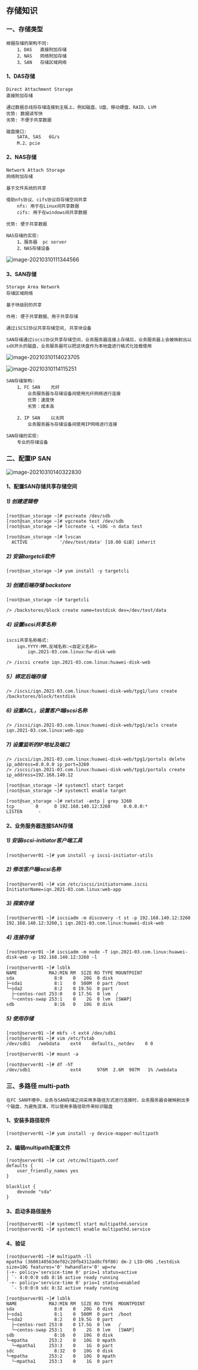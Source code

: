 ## 存储知识

### 一、存储类型

    根据存储的架构不同: 
    	1、DAS	直接附加存储
    	2、NAS	网络附加存储
    	3、SAN	存储区域网络

#### 1、DAS存储

    Direct Attachment Storage   
    直接附加存储

    通过数据总线将存储连接到主板上，例如磁盘、U盘、移动硬盘、RAID、LVM
    优势: 数据读写快
    劣势: 不便于共享数据

<!---->

    磁盘接口:
    	SATA, SAS   6G/s
    	M.2、pcie

#### 2、NAS存储

    Network Attach Storage
    网络附加存储 

    基于文件系统的共享

    借助nfs协议、cifs协议将存储空间共享
    	nfs: 用于在Linux间共享数据
    	cifs: 用于在windows间共享数据
    	
    优势: 便于共享数据

    NAS存储的实现:
    	1、服务器  pc server
    	2、NAS存储设备

![image-20210310111344566](C:\Users\admin\AppData\Roaming\Typora\typora-user-images\image-20210310111344566.png)

#### 3、SAN存储

    Storage Area Network    
    存储区域网络

    基于块级别的共享

    作用: 便于共享数据、用于共享存储 

    通过iSCSI协议共享存储空间, 共享块设备

    SAN存储通过iscsi协议共享存储空间，业务服务器连接上存储后，业务服务器上会被映射出以sdX开头的磁盘，业务服务器可以把这块盘作为本地盘进行格式化挂载使用 

![image-20210310114023705](C:\Users\admin\AppData\Roaming\Typora\typora-user-images\image-20210310114023705.png)

![image-20210310114115251](C:\Users\admin\AppData\Roaming\Typora\typora-user-images\image-20210310114115251.png)

    SAN存储架构:
    	1、FC SAN	光纤
    		业务服务器与存储设备间使用光纤网络进行连接
    		优势：速度快
    		劣势：成本高
    		
    	2、IP SAN	以太网
    		业务服务器与存储设备间使用IP网络进行连接

<!---->

    SAN存储的实现: 
    	专业的存储设备

### 二、配置IP SAN

![image-20210310140322830](C:\Users\admin\AppData\Roaming\Typora\typora-user-images\image-20210310140322830.png)

#### 1、配置SAN存储共享存储空间

##### 1) 创建逻辑卷

```
[root@san_storage ~]# pvcreate /dev/sdb
[root@san_storage ~]# vgcreate test /dev/sdb
[root@san_storage ~]# lvcreate -L +10G -n data test

[root@san_storage ~]# lvscan 
  ACTIVE            '/dev/test/data' [10.00 GiB] inherit

```

##### 2) 安装targetcli软件

    [root@san_storage ~]# yum install -y targetcli 

##### 3) 创建后端存储 backstore

    [root@san_storage ~]# targetcli
        
    /> /backstores/block create name=testdisk dev=/dev/test/data 

##### 4) 设置iscsi共享名称

    iscsi共享名称格式: 
    	iqn.YYYY-MM.反域名称:<自定义名称>
    		iqn.2021-03.com.linux:hw-disk-web

<!---->

    /> /iscsi create iqn.2021-03.com.linux:huawei-disk-web

##### 5）绑定后端存储

    /> /iscsi/iqn.2021-03.com.linux:huawei-disk-web/tpg1/luns create /backstores/block/testdisk 

##### 6) 设置ACL，设置客户端iscsi名称

    /> /iscsi/iqn.2021-03.com.linux:huawei-disk-web/tpg1/acls create iqn.2021-03.com.linux:web-app

##### 7) 设置监听的IP地址及端口

```
/> /iscsi/iqn.2021-03.com.linux:huawei-disk-web/tpg1/portals delete ip_address=0.0.0.0 ip_port=3260
/> /iscsi/iqn.2021-03.com.linux:huawei-disk-web/tpg1/portals create ip_address=192.168.140.12

```

    [root@san_storage ~]# systemctl start target
    [root@san_storage ~]# systemctl enable target

    [root@san_storage ~]# netstat -antp | grep 3260
    tcp        0      0 192.168.140.12:3260     0.0.0.0:*               LISTEN      -  

#### 2、业务服务器连接SAN存储

##### 1) 安装iscsi-initiator客户端工具

    [root@server01 ~]# yum install -y iscsi-initiator-utils

##### 2) 修改客户端iscsi名称

    [root@server01 ~]# vim /etc/iscsi/initiatorname.iscsi
    InitiatorName=iqn.2021-03.com.linux:web-app

##### 3) 探索存储

    [root@server01 ~]# iscsiadm -m discovery -t st -p 192.168.140.12:3260 
    192.168.140.12:3260,1 iqn.2021-03.com.linux:huawei-disk-web

##### 4) 连接存储

```
[root@server01 ~]# iscsiadm -m node -T iqn.2021-03.com.linux:huawei-disk-web -p 192.168.140.12:3260 -l 

[root@server01 ~]# lsblk 
NAME            MAJ:MIN RM  SIZE RO TYPE MOUNTPOINT
sda               8:0    0   20G  0 disk 
├─sda1            8:1    0  500M  0 part /boot
└─sda2            8:2    0 19.5G  0 part 
  ├─centos-root 253:0    0 17.5G  0 lvm  /
  └─centos-swap 253:1    0    2G  0 lvm  [SWAP]
sdb               8:16   0   10G  0 disk 

```

##### 5) 使用存储

```
[root@server01 ~]# mkfs -t ext4 /dev/sdb1 
[root@server01 ~]# vim /etc/fstab 
/dev/sdb1	/webdata	ext4	defaults,_netdev	0 0

[root@server01 ~]# mount -a

[root@server01 ~]# df -hT
/dev/sdb1               ext4      976M  2.6M  907M   1% /webdata

```

### 三、多路径 multi-path

    在FC SAN环境中，业务与SAN存储之间采用多路径方式进行连接时，业务服务器会被映射出多个磁盘，为避免混淆，可以使用多路径软件来标识磁盘

#### 1、安装多路径软件

    [root@server01 ~]# yum install -y device-mapper-multipath 

#### 2、编辑multipath配置文件

```
[root@server01 ~]# cat /etc/multipath.conf
defaults {
    user_friendly_names yes
}

blacklist {
    devnode "sda"
}

```

#### 3、启动多路径服务

    [root@server01 ~]# systemctl start multipathd.service 
    [root@server01 ~]# systemctl enable multipathd.service

#### 4、验证

```
[root@server01 ~]# multipath -ll
mpatha (3600140563def02c20fb4312ad8cf9f80) dm-2 LIO-ORG ,testdisk        
size=10G features='0' hwhandler='0' wp=rw
|-+- policy='service-time 0' prio=1 status=active
| `- 4:0:0:0 sdb 8:16 active ready running
`-+- policy='service-time 0' prio=1 status=enabled
  `- 5:0:0:0 sdc 8:32 active ready running

[root@server01 ~]# lsblk 
NAME            MAJ:MIN RM  SIZE RO TYPE  MOUNTPOINT
sda               8:0    0   20G  0 disk  
├─sda1            8:1    0  500M  0 part  /boot
└─sda2            8:2    0 19.5G  0 part  
  ├─centos-root 253:0    0 17.5G  0 lvm   /
  └─centos-swap 253:1    0    2G  0 lvm   [SWAP]
sdb               8:16   0   10G  0 disk  
└─mpatha        253:2    0   10G  0 mpath 
  └─mpatha1     253:3    0    1G  0 part  
sdc               8:32   0   10G  0 disk  
└─mpatha        253:2    0   10G  0 mpath 
  └─mpatha1     253:3    0    1G  0 part  

```

